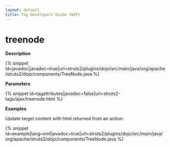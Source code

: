 ```yaml
---
layout: default
title: Tag Developers Guide (WIP)
---
```


# treenode

__Description__



{% snippet id=javadoc|javadoc=true|url=struts2/plugins/dojo/src/main/java/org/apache/struts2/dojo/components/TreeNode.java %}

__Parameters__



{% snippet id=tagattributes|javadoc=false|url=struts2-tags/ajax/treenode.html %}

__Examples__

Update target content with html returned from an action:


{% snippet id=example|lang=xml|javadoc=true|url=struts2/plugins/dojo/src/main/java/org/apache/struts2/dojo/components/TreeNode.java %}
